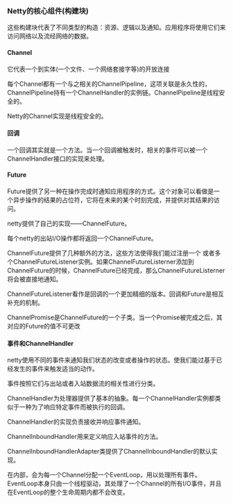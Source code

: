 ### Netty的核心组件(构建块)

这些构建块代表了不同类型的构造：资源、逻辑以及通知。应用程序将使用它们来访问网络以及流经网络的数据。

#### Channel

它代表一个到实体(一个文件、一个网络套接字等)的开放连接

每个Channel都有一个与之相关的ChannelPipeline，这项关联是永久性的，ChannelPipeline持有一个ChannelHandler的实例链。ChannelPipeline是线程安全的。

Netty的Channel实现是线程安全的。

#### 回调

一个回调其实就是一个方法。当一个回调被触发时，相关的事件可以被一个ChannelHandler接口的实现来处理。

#### Future

Future提供了另一种在操作完成时通知应用程序的方式。这个对象可以看做是一个异步操作的结果的占位符，它将在未来的某个时刻完成，并提供对其结果的访问。

netty提供了自己的实现——ChannelFuture。

每个netty的出站I/O操作都将返回一个ChannelFuture。

ChannelFuture提供了几种额外的方法，这些方法使得我们能过注册一个 或者多个ChannelFutureListener实例。如果ChannelFutureListerner添加到ChannelFuture的时候，ChannelFuture已经完成，那么ChannelFutureListerner将会被直接地通知。

ChannelFutureListener看作是回调的一个更加精细的版本。回调和Future是相互补充的机制。

ChannelPromise是ChannelFuture的一个子类。当一个Promise被完成之后，其对应的Future的值不可更改

#### 事件和ChannelHandler

netty使用不同的事件来通知我们状态的改变或者操作的状态。使我们能过基于已经发生的事件来触发适当的动作。

事件按照它们与出站或者入站数据流的相关性进行分类。

ChannelHandler为处理器提供了基本的抽象。每一个ChannelHandler实例都类似于一种为了响应特定事件而被执行的回调。

ChannelHandler的实现负责接收并响应事件通知。

ChannelInboundHandler用来定义响应入站事件的方法。

ChannelInboundHandlerAdapter类提供了ChannelInboundHandler的默认实现。



在内部，会为每一个Channel分配一个EventLoop，用以处理所有事件。EventLoop本身只由一个线程驱动，其处理了一个Channel的所有I/O事件，并且在EventLoop的整个生命周期内都不会改变。

